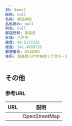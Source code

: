 ```yaml
---
ID: 0amof
総称: null
名称: 嶺法神社
名称読み: null
別名: null
都道府県: 青森県
区域: 八戸市
緯度: 40.5117226
経度: 141.4999735
郵便番号: 0310081
住所: 青森県八戸市柏崎２丁目９−３
---
```


## その他

### 参考URL

| URL | 説明          |
| --- | ------------- |
|     | OpenStreetMap |
